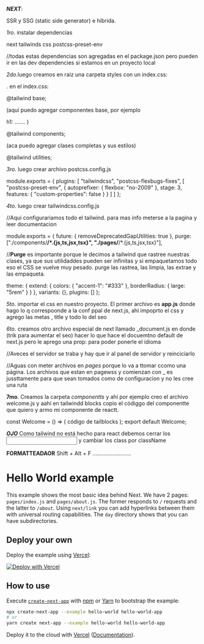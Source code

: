 **_NEXT_**:

SSR y SSG (static side generator) e híbrida.

_1ro_. instalar dependencias

next
tailwinds css
postcss-preset-env

//todas estas dependencias son agregadas en el package.json pero pueden ir en las dev dependencies si estamos en un proyecto local

_2do_.luego creamos en raiz una carpeta styles con un index.css:

. en el index.css:

@tailwind base;

(aqui puedo agregar componentes base, por ejemplo

h1: .......
)

@tailwind components;

(aca puedo agregar clases completas y sus estilos)

@tailwind utilities;

_3ro_. luego crear archivo postcss.config.js

module.exports = {
plugins: [
"tailwindcss",
"postcss-flexbugs-fixes",
[
"postcss-preset-env",
{
autoprefixer: {
flexbox: "no-2009"
},
stage: 3,
features: {
"custom-properties": false
}
}
]
]
};

_4to_. luego crear tailwindcss.config.js

//Aqui configurariamos todo el tailwind. para mas info meterse a la pagina y leer documentacion

module.exports = {
future: {
removeDeprecatedGapUtilities: true
},
purge: ["./components/**/*.{js,ts,jsx,tsx}", "./pages/**/*.{js,ts,jsx,tsx}"],

//**Purge** es importante porque le decimos a tailwind que rastree nuestras clases, ya que sus utilidaddes pueden ser infinitas y si empaquetamos todo eso el CSS se vuelve muy pesado. purge las rastrea, las limpia, las extrae y las empaqueta.

theme: {
extend: {
colors: {
"accent-1": "#333"
},
borderRadius: {
large: "5rem"
}
}
},
variants: {},
plugins: []
};

_5to._ importar el css en nuestro proyecto. El primer archivo es **app.js** donde hago lo q correspoonde a la conf ppal de next.js, ahi impoprto el css y agrego las metas , title y todo lo del seo

_6to_. creamos otro archivo especial de next llamado \_document.js en donde (trik para aumentar el seo) hacer lo que hace el docuemtno default de next.js pero le aprego una prop: para poder ponerle el idioma

//Aveces el servidor se traba y hay que ir al panel de servidor y reinciciarlo

//Aguas con meter archivos en _pages_ porque lo va a ttomar ccomo una página. Los archivos que estan en pagewss y comienzan con \_ es jussttamente para que sean tomados como de configuracion y no les cree una ruta

**7mo**. Creamos la carpeta _componentts_ y ahí por ejemplo creo el archivo welcome.js y aahí en tailwindd blocks copio el códiggo del componentte que quiero y armo mi componente de reactt.

const Welcome = () => ( código de tailblocks );
export default Welcome;

**_OJO_** Como tailwind no está hecho para react debemos cerrar los <input /> y cambiar los class por className

**FORMATTEADAOR** Shift + Alt + F
.........................

# Hello World example

This example shows the most basic idea behind Next. We have 2 pages: `pages/index.js` and `pages/about.js`. The former responds to `/` requests and the latter to `/about`. Using `next/link` you can add hyperlinks between them with universal routing capabilities. The `day` directory shows that you can have subdirectories.

## Deploy your own

Deploy the example using [Vercel](https://vercel.com):

[![Deploy with Vercel](https://vercel.com/button)](https://vercel.com/import/project?template=https://github.com/vercel/next.js/tree/canary/examples/hello-world)

## How to use

Execute [`create-next-app`](https://github.com/vercel/next.js/tree/canary/packages/create-next-app) with [npm](https://docs.npmjs.com/cli/init) or [Yarn](https://yarnpkg.com/lang/en/docs/cli/create/) to bootstrap the example:

```bash
npx create-next-app --example hello-world hello-world-app
# or
yarn create next-app --example hello-world hello-world-app
```

Deploy it to the cloud with [Vercel](https://vercel.com/import?filter=next.js&utm_source=github&utm_medium=readme&utm_campaign=next-example) ([Documentation](https://nextjs.org/docs/deployment)).
